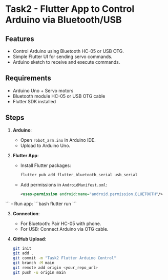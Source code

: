 # Task2 - Flutter App to Control Arduino via Bluetooth/USB

## Features
- Control Arduino using Bluetooth HC-05 or USB OTG.
- Simple Flutter UI for sending servo commands.
- Arduino sketch to receive and execute commands.

## Requirements
- Arduino Uno + Servo motors
- Bluetooth module HC-05 or USB OTG cable
- Flutter SDK installed

## Steps
1. **Arduino**:
   - Open `robot_arm.ino` in Arduino IDE.
   - Upload to Arduino Uno.

2. **Flutter App**:
   - Install Flutter packages:
     ```bash
     flutter pub add flutter_bluetooth_serial usb_serial
     ```
   - Add permissions in `AndroidManifest.xml`:
     ```xml
     <uses-permission android:name="android.permission.BLUETOOTH"/>
<uses-permission android:name="android.permission.BLUETOOTH_ADMIN"/>
<uses-permission android:name="android.permission.BLUETOOTH_CONNECT"/>
<uses-permission android:name="android.permission.BLUETOOTH_SCAN"/>
<uses-permission android:name="android.permission.USB_PERMISSION"/>
     ```
   - Run app:
     ```bash
     flutter run
     ```

3. **Connection**:
   - For Bluetooth: Pair HC-05 with phone.
   - For USB: Connect Arduino via OTG cable.

4. **GitHub Upload**:
   ```bash
   git init
   git add .
   git commit -m "Task2 Flutter Arduino Control"
   git branch -M main
   git remote add origin <your_repo_url>
   git push -u origin main
   ```
